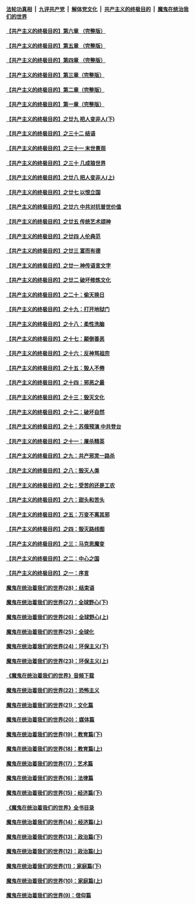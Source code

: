 ####  [法轮功真相](../../../../basic/blob/master/README.md?t=07020231) &nbsp;|&nbsp; [九评共产党](../../../../9ping.md/blob/master/README.md?t=07020231) &nbsp;|&nbsp; [解体党文化](../../../../jtdwh.md/blob/master/README.md?t=07020231)  &nbsp;|&nbsp; [共产主义的终极目的](../../../../gczydzjmd.md/blob/master/README.md?t=07020231) &nbsp;|&nbsp; [魔鬼在统治我们的世界](../../../../mgztzwmdsj.md/blob/master/README.md?t=07020231) 

#### [【共产主义的终极目的】第六章 （完整版）](../pages/nsc422/n11428913.md?t=07020231) 

#### [【共产主义的终极目的】第五章 （完整版）](../pages/nsc422/n11428912.md?t=07020231) 

#### [【共产主义的终极目的】第四章 （完整版）](../pages/nsc422/n11428907.md?t=07020231) 

#### [【共产主义的终极目的】第三章（完整版）](../pages/nsc422/n11428848.md?t=07020231) 

#### [【共产主义的终极目的】第二章（完整版）](../pages/nsc422/n11428831.md?t=07020231) 

#### [【共产主义的终极目的】第一章（完整版）](../pages/nsc422/n11417651.md?t=07020231) 

#### [【共产主义的终极目的】之廿九 把人变非人(下)](../pages/nsc422/n11344140.md?t=07020231) 

#### [【共产主义的终极目的】之三十二 结语](../pages/nsc422/n11360535.md?t=07020231) 

#### [【共产主义的终极目的】之三十一 末世景观](../pages/nsc422/n11351129.md?t=07020231) 

#### [【共产主义的终极目的】之三十 几成狼世界](../pages/nsc422/n11348280.md?t=07020231) 

#### [【共产主义的终极目的】之廿八 把人变非人(上)](../pages/nsc422/n11340492.md?t=07020231) 

#### [【共产主义的终极目的】之廿七 以恨立国](../pages/nsc422/n11336944.md?t=07020231) 

#### [【共产主义的终极目的】之廿六 中共对抗普世价值](../pages/nsc422/n11324785.md?t=07020231) 

#### [【共产主义的终极目的】之廿五 传统艺术颂神](../pages/nsc422/n11296396.md?t=07020231) 

#### [【共产主义的终极目的】之廿四 人伦典范](../pages/nsc422/n11296397.md?t=07020231) 

#### [【共产主义的终极目的】之廿三 富而有德](../pages/nsc422/n11283598.md?t=07020231) 

#### [【共产主义的终极目的】之廿一 神传语言文字](../pages/nsc422/n11263265.md?t=07020231) 

#### [【共产主义的终极目的】之廿二 破坏修炼文化](../pages/nsc422/n11245728.md?t=07020231) 

#### [【共产主义的终极目的】之二十：偷天换日](../pages/nsc422/n11238846.md?t=07020231) 

#### [【共产主义的终极目的】之十九：打开地狱门](../pages/nsc422/n11206376.md?t=07020231) 

#### [【共产主义的终极目的】之十八：柔性洗脑](../pages/nsc422/n11199994.md?t=07020231) 

#### [【共产主义的终极目的】之十七：颠倒善恶](../pages/nsc422/n11179782.md?t=07020231) 

#### [【共产主义的终极目的】之十六：反神骂祖宗](../pages/nsc422/n11166798.md?t=07020231) 

#### [【共产主义的终极目的】之十五：毁人不倦](../pages/nsc422/n11166792.md?t=07020231) 

#### [【共产主义的终极目的】之十四：邪恶之最](../pages/nsc422/n11150249.md?t=07020231) 

#### [【共产主义的终极目的】之十三：毁灭文化](../pages/nsc422/n11135227.md?t=07020231) 

#### [【共产主义的终极目的】之十二：破坏自然](../pages/nsc422/n11135214.md?t=07020231) 

#### [【共产主义的终极目的】之十：苏俄预演 中共登台](../pages/nsc422/n11118424.md?t=07020231) 

#### [【共产主义的终极目的】之十一：屠杀精英](../pages/nsc422/n11118442.md?t=07020231) 

#### [【共产主义的终极目的】之九：共产邪灵一路杀](../pages/nsc422/n11114139.md?t=07020231) 

#### [【共产主义的终极目的】之八：毁灭人类](../pages/nsc422/n11108503.md?t=07020231) 

#### [【共产主义的终极目的】之七：受苦的还是工农](../pages/nsc422/n11101809.md?t=07020231) 

#### [【共产主义的终极目的】之六：甜头和苦头](../pages/nsc422/n11096971.md?t=07020231) 

#### [【共产主义的终极目的】之五：万变不离其邪](../pages/nsc422/n11091285.md?t=07020231) 

#### [【共产主义的终极目的】之四：毁灭路线图](../pages/nsc422/n11086284.md?t=07020231) 

#### [【共产主义的终极目的】之三：马克思魔变](../pages/nsc422/n11061941.md?t=07020231) 

#### [【共产主义的终极目的】之二：中心之国](../pages/nsc422/n11047728.md?t=07020231) 

#### [【共产主义的终极目的】之一：序言](../pages/nsc422/n11086077.md?t=07020231) 

#### [魔鬼在统治着我们的世界(28)：结束语](../pages/nsc422/n10936246.md?t=07020231) 

#### [魔鬼在统治着我们的世界(27)：全球野心(下)](../pages/nsc422/n10928319.md?t=07020231) 

#### [魔鬼在统治着我们的世界(26)：全球野心(上)](../pages/nsc422/n10900318.md?t=07020231) 

#### [魔鬼在统治着我们的世界(25)：全球化](../pages/nsc422/n10788205.md?t=07020231) 

#### [魔鬼在统治着我们的世界(24)：环保主义(下)](../pages/nsc422/n10695307.md?t=07020231) 

#### [魔鬼在统治着我们的世界(23)：环保主义(上)](../pages/nsc422/n10688613.md?t=07020231) 

#### [《魔鬼在统治着我们的世界》音频下载](../pages/nsc422/n10635553.md?t=07020231) 

#### [魔鬼在统治着我们的世界(22)：恐怖主义](../pages/nsc422/n10614727.md?t=07020231) 

#### [魔鬼在统治着我们的世界(21)：文化篇](../pages/nsc422/n10597706.md?t=07020231) 

#### [魔鬼在统治着我们的世界(20)：媒体篇](../pages/nsc422/n10586579.md?t=07020231) 

#### [魔鬼在统治着我们的世界(19)：教育篇(下)](../pages/nsc422/n10564808.md?t=07020231) 

#### [魔鬼在统治着我们的世界(18)：教育篇(上)](../pages/nsc422/n10526970.md?t=07020231) 

#### [魔鬼在统治着我们的世界(17)：艺术篇](../pages/nsc422/n10499093.md?t=07020231) 

#### [魔鬼在统治着我们的世界(16)：法律篇](../pages/nsc422/n10485969.md?t=07020231) 

#### [魔鬼在统治着我们的世界(15)：经济篇(下)](../pages/nsc422/n10469975.md?t=07020231) 

#### [《魔鬼在统治着我们的世界》全书目录](../pages/nsc422/n10464261.md?t=07020231) 

#### [魔鬼在统治着我们的世界(14)：经济篇(上)](../pages/nsc422/n10457370.md?t=07020231) 

#### [魔鬼在统治着我们的世界(13)：政治篇(下)](../pages/nsc422/n10448270.md?t=07020231) 

#### [魔鬼在统治着我们的世界(12)：政治篇(上)](../pages/nsc422/n10444576.md?t=07020231) 

#### [魔鬼在统治着我们的世界(11)：家庭篇(下)](../pages/nsc422/n10440961.md?t=07020231) 

#### [魔鬼在统治着我们的世界(10)：家庭篇(上)](../pages/nsc422/n10435448.md?t=07020231) 

#### [魔鬼在统治着我们的世界(9)：信仰篇](../pages/nsc422/n10432159.md?t=07020231) 


